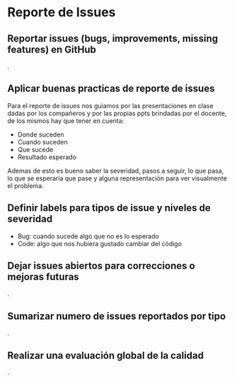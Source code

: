 # Reporte de Issues

## Reportar issues (bugs, improvements, missing features) en GitHub

.

## Aplicar buenas practicas de reporte de issues

Para el reporte de issues nos guiamos por las presentaciones en clase dadas por los compañeros y por las propias ppts brindadas por el docente, de los mismos hay que tener en cuenta:

* Donde suceden
* Cuando suceden
* Que sucede
* Resultado esperado

Ademas de esto es bueno saber la severidad, pasos a seguir, lo que pasa, lo que se esperaría que pase y alguna representación para ver visualmente el problema.

## Definir labels para tipos de issue y niveles de severidad

* Bug: cuando sucede algo que no es lo esperado
* Code: algo que nos hubiera gustado cambiar del código

## Dejar issues abiertos para correcciones o mejoras futuras

.

## Sumarizar numero de issues reportados por tipo

.

## Realizar una evaluación global de la calidad

.
